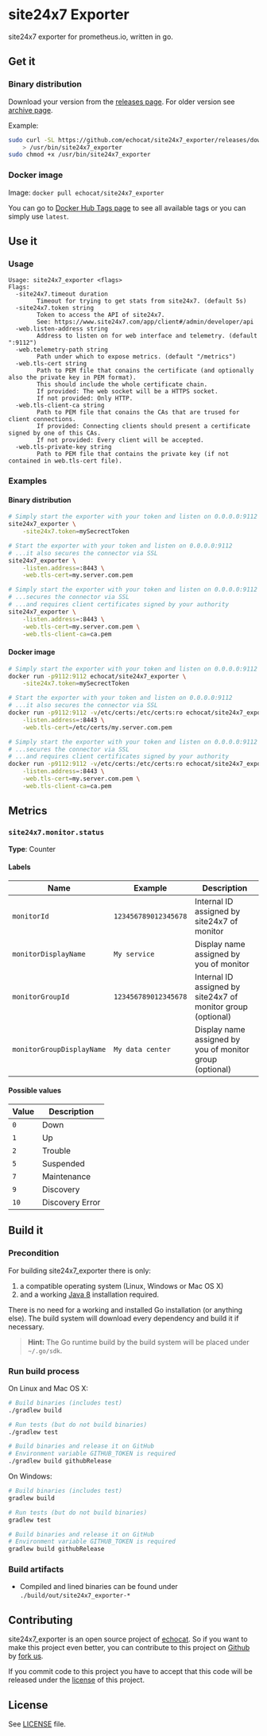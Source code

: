 # site24x7 Exporter

site24x7 exporter for prometheus.io, written in go.

## Get it

### Binary distribution

Download your version from the [releases page](https://github.com/echocat/site24x7_exporter/releases/latest). For older version see [archive page](https://github.com/echocat/site24x7_exporter/releases).

Example:
```bash
sudo curl -SL https://github.com/echocat/site24x7_exporter/releases/download/v0.1.0/site24x7_exporter-linux-amd64 \
    > /usr/bin/site24x7_exporter
sudo chmod +x /usr/bin/site24x7_exporter
```

### Docker image

Image: ``docker pull echocat/site24x7_exporter``

You can go to [Docker Hub Tags page](https://hub.docker.com/r/echocat/site24x7_exporter/tags/) to see all available tags or you can simply use ``latest``.

## Use it

### Usage

```
Usage: site24x7_exporter <flags>
Flags:
  -site24x7.timeout duration
        Timeout for trying to get stats from site24x7. (default 5s)
  -site24x7.token string
        Token to access the API of site24x7.
        See: https://www.site24x7.com/app/client#/admin/developer/api
  -web.listen-address string
        Address to listen on for web interface and telemetry. (default ":9112")
  -web.telemetry-path string
        Path under which to expose metrics. (default "/metrics")
  -web.tls-cert string
        Path to PEM file that conains the certificate (and optionally also the private key in PEM format).
        This should include the whole certificate chain.
        If provided: The web socket will be a HTTPS socket.
        If not provided: Only HTTP.
  -web.tls-client-ca string
        Path to PEM file that conains the CAs that are trused for client connections.
        If provided: Connecting clients should present a certificate signed by one of this CAs.
        If not provided: Every client will be accepted.
  -web.tls-private-key string
        Path to PEM file that contains the private key (if not contained in web.tls-cert file).
```

### Examples

#### Binary distribution

```bash
# Simply start the exporter with your token and listen on 0.0.0.0:9112
site24x7_exporter \
    -site24x7.token=mySecrectToken

# Start the exporter with your token and listen on 0.0.0.0:9112
# ...it also secures the connector via SSL 
site24x7_exporter \
    -listen.address=:8443 \
    -web.tls-cert=my.server.com.pem

# Simply start the exporter with your token and listen on 0.0.0.0:9112
# ...secures the connector via SSL
# ...and requires client certificates signed by your authority
site24x7_exporter \
    -listen.address=:8443 \
    -web.tls-cert=my.server.com.pem \
    -web.tls-client-ca=ca.pem
```

#### Docker image

```bash
# Simply start the exporter with your token and listen on 0.0.0.0:9112
docker run -p9112:9112 echocat/site24x7_exporter \
    -site24x7.token=mySecrectToken

# Start the exporter with your token and listen on 0.0.0.0:9112
# ...it also secures the connector via SSL 
docker run -p9112:9112 -v/etc/certs:/etc/certs:ro echocat/site24x7_exporter \
    -listen.address=:8443 \
    -web.tls-cert=/etc/certs/my.server.com.pem

# Simply start the exporter with your token and listen on 0.0.0.0:9112
# ...secures the connector via SSL
# ...and requires client certificates signed by your authority
docker run -p9112:9112 -v/etc/certs:/etc/certs:ro echocat/site24x7_exporter \
    -listen.address=:8443 \
    -web.tls-cert=my.server.com.pem \
    -web.tls-client-ca=ca.pem
```

## Metrics

### ``site24x7.monitor.status``

**Type**: Counter

#### Labels

| Name | Example | Description |
| -- | -- | -- |
| ``monitorId`` | ``123456789012345678`` | Internal ID assigned by site24x7 of monitor |
| ``monitorDisplayName`` | ``My service`` | Display name assigned by you of monitor |
| ``monitorGroupId`` | ``123456789012345678`` | Internal ID assigned by site24x7 of monitor group (optional) |
| ``monitorGroupDisplayName`` | ``My data center`` | Display name assigned by you of monitor group  (optional) |

#### Possible values

| Value | Description |
| -- | -- |
| ``0`` | Down |
| ``1`` | Up |
| ``2`` | Trouble |
| ``5`` | Suspended |
| ``7`` | Maintenance |
| ``9`` | Discovery |
| ``10`` | Discovery Error |

## Build it

### Precondition

For building site24x7_exporter there is only:

1. a compatible operating system (Linux, Windows or Mac OS X)
2. and a working [Java 8](http://www.oracle.com/technetwork/java/javase/downloads/index.html) installation required.

There is no need for a working and installed Go installation (or anything else). The build system will download every dependency and build it if necessary.

> **Hint:** The Go runtime build by the build system will be placed under ``~/.go/sdk``.

### Run build process

On Linux and Mac OS X:
```bash
# Build binaries (includes test)
./gradlew build

# Run tests (but do not build binaries)
./gradlew test

# Build binaries and release it on GitHub
# Environment variable GITHUB_TOKEN is required
./gradlew build githubRelease
```

On Windows:
```bash
# Build binaries (includes test)
gradlew build

# Run tests (but do not build binaries)
gradlew test

# Build binaries and release it on GitHub
# Environment variable GITHUB_TOKEN is required
gradlew build githubRelease
```

### Build artifacts

* Compiled and lined binaries can be found under ``./build/out/site24x7_exporter-*``

## Contributing

site24x7_exporter is an open source project of [echocat](https://echocat.org).
So if you want to make this project even better, you can contribute to this project on [Github](https://github.com/echocat/site24x7_exporter)
by [fork us](https://github.com/echocat/site24x7_exporter/fork).

If you commit code to this project you have to accept that this code will be released under the [license](#license) of this project.


## License

See [LICENSE](LICENSE) file.

